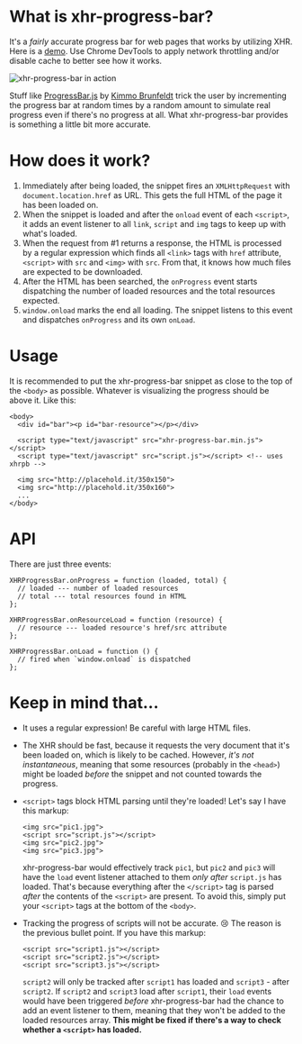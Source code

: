 # What is xhr-progress-bar?
It's a _fairly_ accurate progress bar for web pages that works by utilizing XHR. Here is a [demo](https://xhr-progress-bar.netlify.com/). Use Chrome DevTools to apply network throttling and/or disable cache to better see how it works.

![xhr-progress-bar in action](https://media.giphy.com/media/IjMpyriRcn4Hu/giphy.gif)

Stuff like [ProgressBar.js](https://kimmobrunfeldt.github.io/progressbar.js/) by [Kimmo Brunfeldt](https://github.com/kimmobrunfeldt) trick the user by incrementing the progress bar at random times by a random amount to simulate real progress even if there's no progress at all. What xhr-progress-bar provides is something a little bit more accurate.

# How does it work?
1. Immediately after being loaded, the snippet fires an `XMLHttpRequest` with `document.location.href` as URL. This gets the full HTML of the page it has been loaded on.
2. When the snippet is loaded and after the `onload` event of each `<script>`, it adds an event listener to all `link`, `script` and `img` tags to keep up with what's loaded.
3. When the request from #1 returns a response, the HTML is processed by a regular expression which finds all `<link>` tags with `href` attribute, `<script>` with `src` and `<img>` with `src`. From that, it knows how much files are expected to be downloaded.
4. After the HTML has been searched, the `onProgress` event starts dispatching the number of loaded resources and the total resources expected.
5. `window.onload` marks the end all loading. The snippet listens to this event and dispatches `onProgress` and its own `onLoad`.

# Usage
It is recommended to put the xhr-progress-bar snippet as close to the top of the `<body>` as possible. Whatever is visualizing the progress should be above it. Like this:
```
<body>
  <div id="bar"><p id="bar-resource"></p></div>

  <script type="text/javascript" src="xhr-progress-bar.min.js"></script>
  <script type="text/javascript" src="script.js"></script> <!-- uses xhrpb -->

  <img src="http://placehold.it/350x150">
  <img src="http://placehold.it/350x160">
  ...
</body>
```

# API
There are just three events:
```
XHRProgressBar.onProgress = function (loaded, total) {
  // loaded --- number of loaded resources
  // total --- total resources found in HTML
};

XHRProgressBar.onResourceLoad = function (resource) {
  // resource --- loaded resource's href/src attribute
};

XHRProgressBar.onLoad = function () {
  // fired when `window.onload` is dispatched
};
```

# Keep in mind that...
* It uses a regular expression! Be careful with large HTML files.
* The XHR should be fast, because it requests the very document that it's been loaded on, which is likely to be cached. However, _it's not instantaneous_, meaning that some resources (probably in the `<head>`) might be loaded _before_ the snippet and not counted towards the progress.
* `<script>` tags block HTML parsing until they're loaded! Let's say I have this markup:

    ```
    <img src="pic1.jpg">
    <script src="script.js"></script>
    <img src="pic2.jpg">
    <img src="pic3.jpg">
    ```
    
  xhr-progress-bar would effectively track `pic1`, but `pic2` and `pic3` will have the `load` event listener attached to them _only after_ `script.js` has loaded. That's because everything after the `</script>` tag is parsed _after_ the contents of the `<script>` are present. To avoid this, simply put your `<script>` tags at the bottom of the `<body>`.
* Tracking the progress of scripts will not be accurate. 😢 The reason is the previous bullet point. If you have this markup:

    ```
    <script src="script1.js"></script>
    <script src="script2.js"></script>
    <script src="script3.js"></script>
    ```

  `script2` will only be tracked after `script1` has loaded and `script3` - after `script2`. If `script2` and `script3` load after `script1`, their `load` events would have been triggered _before_ xhr-progress-bar had the chance to add an event listener to them, meaning that they won't be added to the loaded resources array. **This might be fixed if there's a way to check whether a `<script>` has loaded.**
